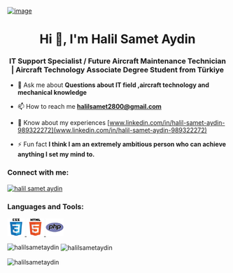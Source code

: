 [![image](https://r.resimlink.com/F0q7EMag1.png)](https://resimlink.com/F0q7EMag1)






<h1 align="center">Hi 👋, I'm Halil Samet Aydin</h1>
<h3 align="center">IT Support Specialist / Future Aircraft Maintenance Technician | Aircraft Technology Associate Degree Student from Türkiye</h3>

- 💬 Ask me about **Questions about IT field ,aircraft technology and mechanical knowledge**

- 📫 How to reach me **halilsamet2800@gmail.com**

- 📄 Know about my experiences [www.linkedin.com/in/halil-samet-aydin-989322272](www.linkedin.com/in/halil-samet-aydin-989322272)

- ⚡ Fun fact **I think I am an extremely ambitious person who can achieve anything I set my mind to.**

<h3 align="left">Connect with me:</h3>
<p align="left">
<a href="https://linkedin.com/in/halil samet aydin" target="blank"><img align="center" src="https://raw.githubusercontent.com/rahuldkjain/github-profile-readme-generator/master/src/images/icons/Social/linked-in-alt.svg" alt="halil samet aydin" height="30" width="40" /></a>
</p>

<h3 align="left">Languages and Tools:</h3>
<p align="left"> <a href="https://www.w3schools.com/css/" target="_blank" rel="noreferrer"> <img src="https://raw.githubusercontent.com/devicons/devicon/master/icons/css3/css3-original-wordmark.svg" alt="css3" width="40" height="40"/> </a> <a href="https://www.w3.org/html/" target="_blank" rel="noreferrer"> <img src="https://raw.githubusercontent.com/devicons/devicon/master/icons/html5/html5-original-wordmark.svg" alt="html5" width="40" height="40"/> </a> <a href="https://www.php.net" target="_blank" rel="noreferrer"> <img src="https://raw.githubusercontent.com/devicons/devicon/master/icons/php/php-original.svg" alt="php" width="40" height="40"/> </a> </p>

<p><img align="left" src="https://github-readme-stats.vercel.app/api/top-langs?username=halilsametaydin&show_icons=true&locale=en&layout=compact" alt="halilsametaydin" /></p>

<p>&nbsp;<img align="center" src="https://github-readme-stats.vercel.app/api?username=halilsametaydin&show_icons=true&locale=en" alt="halilsametaydin" /></p>

<p><img align="center" src="https://github-readme-streak-stats.herokuapp.com/?user=halilsametaydin&" alt="halilsametaydin" /></p>
